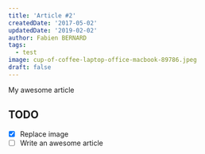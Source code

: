 ```yaml
---
title: 'Article #2'
createdDate: '2017-05-02'
updatedDate: '2019-02-02'
author: Fabien BERNARD
tags:
  - test
image: cup-of-coffee-laptop-office-macbook-89786.jpeg
draft: false
---
```


My awesome article

## TODO

-   [x] Replace image
-   [ ] Write an awesome article

